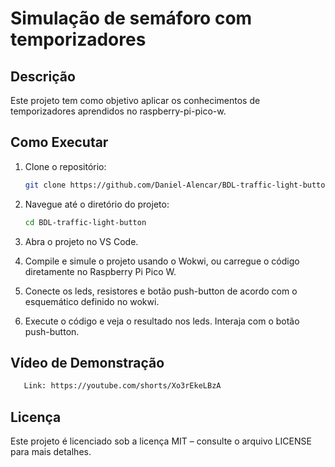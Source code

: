 # Simulação de semáforo com temporizadores

## Descrição
Este projeto tem como objetivo aplicar os conhecimentos de temporizadores aprendidos no raspberry-pi-pico-w.

## Como Executar
1. Clone o repositório:
   ```bash
   git clone https://github.com/Daniel-Alencar/BDL-traffic-light-button
   ```
2. Navegue até o diretório do projeto:
   ```bash
   cd BDL-traffic-light-button
   ```
3. Abra o projeto no VS Code.
  
4. Compile e simule o projeto usando o Wokwi, ou carregue o código diretamente no Raspberry Pi Pico W.

5. Conecte os leds, resistores e botão push-button de acordo com o esquemático definido no wokwi.

6. Execute o código e veja o resultado nos leds. Interaja com o botão push-button.


## Vídeo de Demonstração
```bash
   Link: https://youtube.com/shorts/Xo3rEkeLBzA
   ```

## Licença
Este projeto é licenciado sob a licença MIT – consulte o arquivo LICENSE para mais detalhes.

